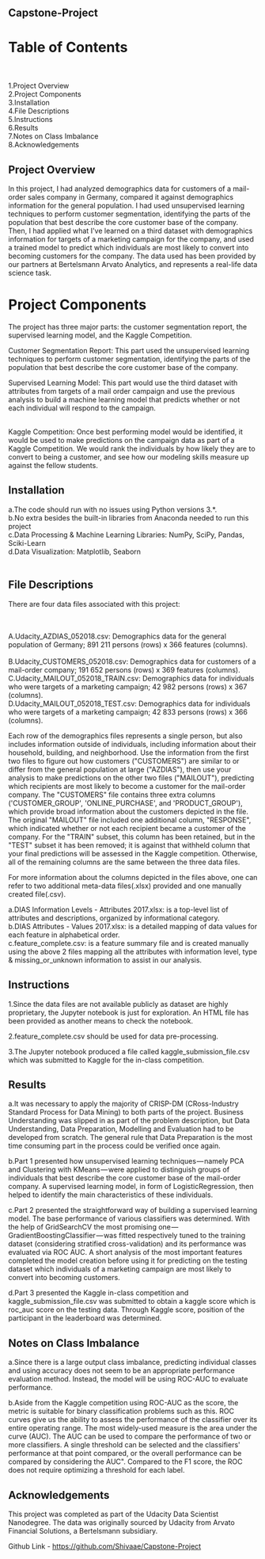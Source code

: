 ## Capstone-Project<br>
# Table of Contents<br><br>

1.Project Overview<br>
2.Project Components<br>
3.Installation<br>
4.File Descriptions<br>
5.Instructions<br>
6.Results<br>
7.Notes on Class Imbalance<br>
8.Acknowledgements<br>

## Project Overview<br>
In this project, I had analyzed demographics data for customers of a mail-order sales company in Germany, compared it against demographics information for the general population. I had used unsupervised learning techniques to perform customer segmentation, identifying the parts of the population that best describe the core customer base of the company. Then, I had applied what I've learned on a third dataset with demographics information for targets of a marketing campaign for the company, and used a trained model to predict which individuals are most likely to convert into becoming customers for the company. The data used has been provided by our partners at Bertelsmann Arvato Analytics, and represents a real-life data science task. <br>

# Project Components
The project has three major parts: the customer segmentation report, the supervised learning model, and the Kaggle Competition.<br>

Customer Segmentation Report: This part used the unsupervised learning techniques to perform customer segmentation, identifying the parts of the population that best describe the core customer base of the company.<br>

Supervised Learning Model: This part would use the third dataset with attributes from targets of a mail order campaign and use the previous analysis to build a machine learning model that predicts whether or not each individual will respond to the campaign.<br><br>

Kaggle Competition: Once best performing model would be identified, it would be used to make predictions on the campaign data as part of a Kaggle Competition. We would rank the individuals by how likely they are to convert to being a customer, and see how our modeling skills measure up against the fellow students.<br>


## Installation <br>
a.The code should run with no issues using Python versions 3.*.<br>
b.No extra besides the built-in libraries from Anaconda needed to run this project  <br>
c.Data Processing & Machine Learning Libraries: NumPy, SciPy, Pandas, Sciki-Learn <br>
d.Data Visualization: Matplotlib, Seaborn<br><br>

## File Descriptions<br>
There are four data files associated with this project:<br><br><br>

A.Udacity_AZDIAS_052018.csv: Demographics data for the general population of Germany; 891 211 persons (rows) x 366 features (columns).<br><br>
B.Udacity_CUSTOMERS_052018.csv: Demographics data for customers of a mail-order company; 191 652 persons (rows) x 369 features (columns).<br>
C.Udacity_MAILOUT_052018_TRAIN.csv: Demographics data for individuals who were targets of a marketing campaign; 42 982 persons (rows) x 367 (columns).<br>
D.Udacity_MAILOUT_052018_TEST.csv: Demographics data for individuals who were targets of a marketing campaign; 42 833 persons (rows) x 366 (columns).<br>

Each row of the demographics files represents a single person, but also includes information outside of individuals, including information about their household, building, and neighborhood. Use the information from the first two files to figure out how customers ("CUSTOMERS") are similar to or differ from the general population at large ("AZDIAS"), then use your analysis to make predictions on the other two files ("MAILOUT"), predicting which recipients are most likely to become a customer for the mail-order company. The "CUSTOMERS" file contains three extra columns ('CUSTOMER_GROUP', 'ONLINE_PURCHASE', and 'PRODUCT_GROUP'), which provide broad information about the customers depicted in the file. The original "MAILOUT" file included one additional column, "RESPONSE", which indicated whether or not each recipient became a customer of the company. For the "TRAIN" subset, this column has been retained, but in the "TEST" subset it has been removed; it is against that withheld column that your final predictions will be assessed in the Kaggle competition. Otherwise, all of the remaining columns are the same between the three data files.<br>

For more information about the columns depicted in the files above, one can refer to two additional meta-data files(.xlsx) provided and one manually created file(.csv). <br>

a.DIAS Information Levels - Attributes 2017.xlsx: is a top-level list of attributes and descriptions, organized by informational category. <br>
b.DIAS Attributes - Values 2017.xlsx: is a detailed mapping of data values for each feature in alphabetical order.<br>
c.feature_complete.csv: is a feature summary file and is created manually using the above 2 files mapping all the attributes with information level, type & missing_or_unknown information to assist in our analysis.<br>

## Instructions <br>

1.Since the data files are not available publicly as dataset are highly proprietary, the Jupyter notebook is just for exploration. An HTML file has been provided as another means to check the notebook.<br>

2.feature_complete.csv should be used for data pre-processing.<br>

3.The Jupyter notebook produced a file called kaggle_submission_file.csv which was submitted to Kaggle for the in-class competition.<br>

## Results
a.It was necessary to apply the majority of CRISP-DM (CRoss-Industry Standard Process for Data Mining) to both parts of the project. Business Understanding was slipped in as part of the problem description, but Data Understanding, Data Preparation, Modelling and Evaluation had to be developed from scratch. The general rule that Data Preparation is the most time consuming part in the process could be verified once again. <br>

b.Part 1 presented how unsupervised learning techniques — namely PCA and Clustering with KMeans — were applied to distinguish groups of individuals that best describe the core customer base of the mail-order company. A supervised learning model, in form of LogisticRegression, then helped to identify the main characteristics of these individuals.<br>

c.Part 2 presented the straightforward way of building a supervised learning model. The base performance of various classifiers was determined. With the help of GridSearchCV the most promising one — GradientBoostingClassifier — was fitted respectively tuned to the training dataset (considering stratified cross-validation) and its performance was evaluated via ROC AUC. A short analysis of the most important features completed the model creation before using it for predicting on the testing dataset which individuals of a marketing campaign are most likely to convert into becoming customers. <br>

d.Part 3 presented the Kaggle in-class competition and kaggle_submission_file.csv was submitted to obtain a kaggle score which is roc_auc score on the testing data. Through Kaggle score, position of the participant in the leaderboard was determined. <br>

## Notes on Class Imbalance <br>
a.Since there is a large output class imbalance, predicting individual classes and using accuracy does not seem to be an appropriate performance evaluation method. Instead, the model will be using ROC-AUC to evaluate performance. <br>

b.Aside from the Kaggle competition using ROC-AUC as the score, the metric is suitable for binary classification problems such as this. ROC curves give us the ability to assess the performance of the classifier over its entire operating range. The most widely-used measure is the area under the curve (AUC). The AUC can be used to compare the performance of two or more classifiers. A single threshold can be selected and the classifiers' performance at that point compared, or the overall performance can be compared by considering the AUC". Compared to the F1 score, the ROC does not require optimizing a threshold for each label. <br>

## Acknowledgements <br>
This project was completed as part of the Udacity Data Scientist Nanodegree. The data was originally sourced by Udacity from Arvato Financial Solutions, a Bertelsmann subsidiary. <br>

Github Link - https://github.com/Shivaae/Capstone-Project

